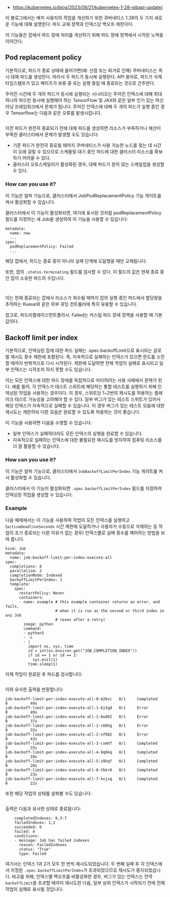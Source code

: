 - https://kubernetes.io/blog/2023/08/21/kubernetes-1-28-jobapi-update/

이 블로그에서는 배치 사용자의 작업을 개선하기 위한 쿠버네티스 1.28의 두 가지 새로운 기능에 대해 설명한다: 파드 교체 정책과 인덱스당 백오프 제한이다.

이 기능들은 잡에서 파드 장애 처리를 개선하기 위해 파드 장애 정책에서 시작된 노력을 이어간다.

## Pod replacement policy
기본적으로, 파드가 종료 상태에 들어가면(예: 선점 또는 퇴거로 인해) 쿠버네티스는 즉시 대체 파드를 생성한다. 따라서 두 파드가 동시에 실행된다. API 용어로, 파드가 삭제 타임스탬프가 있고 페이즈가 보류 중 또는 실행 중일 때 종료되는 것으로 간주한다.

주어진 시간에 두 개의 파드가 동시에 실행되는 시나리오는 주어진 인덱스에 대해 최대 하나의 파드만 동시에 실행해야 하는 TensorFlow 및 JAX와 같은 일부 인기 있는 머신 러닝 프레임워크에서 문제가 됩니다. 주어진 인덱스에 대해 두 개의 파드가 실행 중인 경우 Tensorflow는 다음과 같은 오류를 발생시킵니다.

``` /job:worker/task:4: Duplicate task registration with task_name=/job:worker/replica:0/task:4
```

이전 파드가 완전히 종료되기 전에 대체 파드를 생성하면 리소스가 부족하거나 예산이 부족한 클러스터에서 문제가 발생할 수도 있습니다:

- 기존 파드가 완전히 종료될 때까지 쿠버네티스가 사용 가능한 노드를 찾는 데 시간이 오래 걸릴 수 있으므로 스케줄링 대기 중인 파드에 대한 클러스터 리소스를 확보하기 어려울 수 있다.
- 클러스터 오토스케일러가 활성화된 경우, 대체 파드가 원치 않는 스케일업을 생성할 수 있다.

### How can you use it? 
이 기능은 알파 기능으로, 클러스터에서 JobPodReplacementPolicy 기능 게이트를 켜서 활성화할 수 있습니다.

클러스터에서 이 기능이 활성화되면, 여기에 표시된 것처럼 podReplacementPolicy 필드를 지정하는 새 Job을 생성하여 이 기능을 사용할 수 있습니다:

```kind: Job
metadata:
  name: new
  ...
spec:
  podReplacementPolicy: Failed
  ...
```

해당 잡에서, 파드는 종료 중이 아니라 실패 단계에 도달했을 때만 교체됩니다.

또한, 잡의 `.status.terminating` 필드를 검사할 수 있다. 이 필드의 값은 현재 종료 중인 잡이 소유한 파드의 수입니다.

```kubectl get jobs/myjob -o=jsonpath='{.items[*].status.terminating}'
```

```3 # three Pods are terminating and have not yet reached the Failed phase
```

이는 현재 종료되는 잡에서 리소스가 회수될 때까지 잡의 실행 중인 파드에서 할당량을 추적하는 Kueue와 같은 외부 큐잉 컨트롤러에 특히 유용할 수 있습니다.

참고로, 파드리플레이스먼트폴리시: Failed는 커스텀 파드 장애 정책을 사용할 때 기본값이다.

## Backoff limit per index
기본적으로, 인덱싱된 잡에 대한 파드 실패는 .spec.backoffLimit으로 표시되는 글로벌 재시도 횟수 제한에 포함된다. 즉, 지속적으로 실패하는 인덱스가 있으면 한도를 소진할 때까지 반복적으로 다시 시작된다. 제한에 도달하면 전체 작업이 실패로 표시되고 일부 인덱스는 시작조차 하지 못할 수도 있습니다.

이는 모든 인덱스에 대한 파드 장애를 독립적으로 처리하려는 사용 사례에서 문제가 된다. 예를 들어, 각 인덱스가 테스트 스위트에 해당하는 통합 테스트를 실행하기 위해 인덱싱된 작업을 사용하는 경우이다. 이 경우, 스위트당 1~2번의 재시도를 허용하는 플레이크 테스트 가능성을 고려해야 할 수 있다. 일부 버그가 있는 테스트 스위트가 있어서 해당 인덱스가 지속적으로 실패할 수 있습니다. 이 경우 버그가 있는 테스트 모음에 대한 재시도는 제한하되 다른 모음은 완료할 수 있도록 허용하는 것이 좋습니다.

이 기능을 사용하면 다음을 수행할 수 있습니다:
- 일부 인덱스가 실패하더라도 모든 인덱스의 실행을 완료할 수 있습니다.
- 지속적으로 실패하는 인덱스에 대한 불필요한 재시도를 방지하여 컴퓨팅 리소스를 더 잘 활용할 수 있습니다.

### How can you use it?
이 기능은 알파 기능으로, 클러스터에서 `JobBackoffLimitPerIndex` 기능 게이트를 켜서 활성화할 수 있습니다.

클러스터에서 이 기능이 활성화되면 `.spec.backoffLimitPerIndex` 필드를 지정하여 인덱싱된 작업을 생성할 수 있습니다.

### Example
다음 예제에서는 이 기능을 사용하여 작업이 모든 인덱스를 실행하고(`activeDeadlineSeconds` 시간 제한에 도달하거나 사용자가 수동으로 삭제하는 등 작업이 조기 종료되는 다른 이유가 없는 경우) 인덱스별로 실패 횟수를 제어하는 방법을 보여 줍니다.

```apiVersion: batch/v1
kind: Job
metadata:
  name: job-backoff-limit-per-index-execute-all
spec:
  completions: 8
  parallelism: 2
  completionMode: Indexed
  backoffLimitPerIndex: 1
  template:
    spec:
      restartPolicy: Never
      containers:
      - name: example # this example container returns an error, and fails,
                      # when it is run as the second or third index in any Job
                      # (even after a retry)        
        image: python
        command:
        - python3
        - -c
        - |
          import os, sys, time
          id = int(os.environ.get("JOB_COMPLETION_INDEX"))
          if id == 1 or id == 2:
            sys.exit(1)
          time.sleep(1)          
```

이제 작업이 완료된 후 파드를 검사합니다:
```kubectl get pods -l job-name=job-backoff-limit-per-index-execute-all
```
이와 유사한 출력을 반환합니다:
```NAME                                              READY   STATUS      RESTARTS   AGE
job-backoff-limit-per-index-execute-all-0-b26vc   0/1     Completed   0          49s
job-backoff-limit-per-index-execute-all-1-6j5gd   0/1     Error       0          49s
job-backoff-limit-per-index-execute-all-1-6wd82   0/1     Error       0          37s
job-backoff-limit-per-index-execute-all-2-c66hg   0/1     Error       0          32s
job-backoff-limit-per-index-execute-all-2-nf982   0/1     Error       0          43s
job-backoff-limit-per-index-execute-all-3-cxmhf   0/1     Completed   0          33s
job-backoff-limit-per-index-execute-all-4-9q6kq   0/1     Completed   0          28s
job-backoff-limit-per-index-execute-all-5-z9hqf   0/1     Completed   0          28s
job-backoff-limit-per-index-execute-all-6-tbkr8   0/1     Completed   0          23s
job-backoff-limit-per-index-execute-all-7-hxjsq   0/1     Completed   0          22s
```

또한 해당 작업의 상태를 살펴볼 수도 있습니다:
```kubectl get jobs job-backoff-limit-per-index-fail-index -o yaml
```

출력은 다음과 유사한 상태로 종료됩니다:

```  status:
    completedIndexes: 0,3-7
    failedIndexes: 1,2
    succeeded: 6
    failed: 4
    conditions:
    - message: Job has failed indexes
      reason: FailedIndexes
      status: "True"
      type: Failed
```

여기서는 인덱스 1과 2가 모두 한 번씩 재시도되었습니다. 두 번째 실패 후 각 인덱스에서 지정된 `.spec.backoffLimitPerIndex`가 초과되었으므로 재시도가 중지되었습니다. 비교를 위해, 인덱스별 백오프를 비활성화한 경우, 버그가 있는 인덱스는 전역 `backoffLimit`을 초과할 때까지 재시도한 다음, 일부 상위 인덱스가 시작되기 전에 전체 작업이 실패로 표시될 것입니다.

